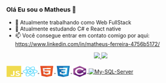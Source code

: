 ### Olá Eu sou o Matheus 👋
- 🔭 Atualmente trabalhando como Web FullStack
- 🌱 Atualmente estudando C# e React native
- 📫 Você consegue entrar em contato comigo por aqui: https://www.linkedin.com/in/matheus-ferreira-4756b5172/

<div align="center">
  <a href="https://github.com/MatheusFSouza">
  <img height="180em" src="https://github-readme-stats.vercel.app/api?username=MatheusFSouza&show_icons=true&theme=dark&include_all_commits=true&count_private=true"/>
  <img height="180em" src="https://github-readme-stats.vercel.app/api/top-langs/?username=MatheusFSouza&layout=compact&langs_count=7&theme=dark"/>
</div>

<div style="display: inline_block"><br>
  <img align="center" alt="JavaScript" height="30" width="40" src="https://raw.githubusercontent.com/devicons/devicon/master/icons/javascript/javascript-plain.svg">
  <img align="center" alt="React" height="30" width="40" src="https://raw.githubusercontent.com/devicons/devicon/master/icons/react/react-original.svg">
  <img align="center" alt="HTML" height="30" width="40" src="https://raw.githubusercontent.com/devicons/devicon/master/icons/html5/html5-original.svg">
  <img align="center" alt="CSS" height="30" width="40" src="https://raw.githubusercontent.com/devicons/devicon/master/icons/css3/css3-original.svg">
  <img align="center" alt="CSharp" height="30" width="40" src="https://raw.githubusercontent.com/devicons/devicon/master/icons/csharp/csharp-original.svg">
  <img align="center" alt="My-SQL-Server" height="30" width="80" src="https://img.shields.io/badge/MySQL-00000F?style=for-the-badge&logo=mysql&logoColor=white">
</div>
